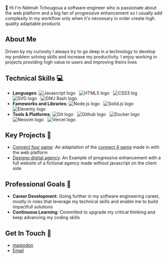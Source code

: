 👋 Hi I'm Ndimah Tchougoua a software engineer who is passionate about the web platform and a big fan of progressive enhancement so I usually add complexity in my workflow only when it's necessary in order create high quality adaptable products

## About Me

Driven by my curiosity I always try to go deep in a technology to develop my problem solving skills and increase my productivity. I enjoy working in projects providing high value to users and improving theirs lives 

## Technical Skills 💻

- **Languages**: ![Javascript logo](https://img.shields.io/badge/Javascript-5f5f5f?logo=javascript) &nbsp; ![HTML5 logo](https://img.shields.io/badge/HTML-35B6A4?logo=html5) &nbsp; ![CSS3 log](https://img.shields.io/badge/CSS-43418E?logo=css3) &nbsp; ![SVG logo](https://img.shields.io/badge/SVG-A44777?logo=svg) &nbsp; ![GNU Bash logo](https://img.shields.io/badge/GNU%20Bash-64464B?logo=gnubash) &nbsp;
- **Fameworks and Libraries**: ![Node.js logo](https://img.shields.io/badge/Node.js-474d55?logo=nodedotjs) &nbsp; ![Solid.js logo](https://img.shields.io/badge/Solid.js-466461?logo=solid) &nbsp; ![Eleventy logo](https://img.shields.io/badge/Eleventy-3b466a?logo=eleventy) &nbsp;
- **Tools & Platforms**: ![Git logo](https://img.shields.io/badge/Git-731f1f?logo=git) &nbsp; ![Github logo](https://img.shields.io/badge/Github-175482?logo=github) &nbsp; ![Docker logo](https://img.shields.io/badge/Docker-3b460a?logo=docker) &nbsp; ![Neovim logo](https://img.shields.io/badge/Neovim-1B576F?logo=neovim) &nbsp; ![Vercel logo](https://img.shields.io/badge/Vercel-3b466a?logo=vercel) &nbsp; 

## Key Projects 🚀

- [Connect four game](https://github.com/jay-ike/connect-four-game): An adaptation of the [connect 4 game](https://en.wikipedia.org/wiki/Connect_Four) made in with the web platform
- [Designo digital agency](https://github.com/jay-ike/designo-website): An Example of progressive enhancement with a full website of a fictional agency made without javascript on the client side

## Professional Goals 🎯

- **Career Development**: Going further in my software engineering career, mostly in roles that leverage my technical skills and enable me to build impactfull solutions
- **Continuous Learning**: Committed to upgrade my critical thinking and keep advancing my coding skills

## Get In Touch 🤙

- [mastodon](https://mastodon.social/@ndimah22)
- [Email](mailto:ndimah22@protonmail.com)


